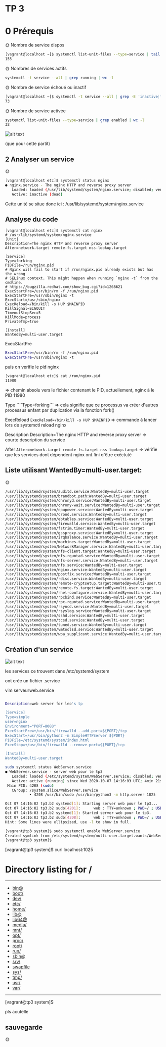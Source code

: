 # TP 3
# 0 Prérequis 

🌞 Nombre de service dispos
```bash
[vagrant@localhost ~]$ systemctl list-unit-files --type=service | tail -1 | cut -d " " -f 1
155
```

🌞 Nombres de services actifs
```bash 
systemctl -t service --all | grep running | wc -l
```
🌞 Nombre de service  échoué ou inactif

```bash
[vagrant@localhost ~]$ systemctl -t service --all | grep -E 'inactive|failed' | wc -l
73

```
🌞 Nombre de service activée

```bash
systemctl list-unit-files --type=service | grep enabled | wc -l
32
```
![alt text](https://github.com/exender/TPLinux/blob/master/pics/the-end.gif)

(que pour cette partit)

## 2 Analyser un service

🌞
```bash
[vagrant@localhost etc]$ systemctl status nginx
● nginx.service - The nginx HTTP and reverse proxy server
   Loaded: loaded (/usr/lib/systemd/system/nginx.service; disabled; vendor preset: disabled)
   Active: inactive (dead)
```


Cette unité se situe donc ici : /usr/lib/systemd/system/nginx.service

## Analyse du code
```bas
[vagrant@localhost etc]$ systemctl cat nginx
# /usr/lib/systemd/system/nginx.service
[Unit]
Description=The nginx HTTP and reverse proxy server
After=network.target remote-fs.target nss-lookup.target

[Service]
Type=forking
PIDFile=/run/nginx.pid
# Nginx will fail to start if /run/nginx.pid already exists but has the wrong
# SELinux context. This might happen when running `nginx -t` from the cmdline.
# https://bugzilla.redhat.com/show_bug.cgi?id=1268621
ExecStartPre=/usr/bin/rm -f /run/nginx.pid
ExecStartPre=/usr/sbin/nginx -t
ExecStart=/usr/sbin/nginx
ExecReload=/bin/kill -s HUP $MAINPID
KillSignal=SIGQUIT
TimeoutStopSec=5
KillMode=process
PrivateTmp=true

[Install]
WantedBy=multi-user.target
```


ExecStartPre
```bash
ExecStartPre=/usr/bin/rm -f /run/nginx.pid
ExecStartPre=/usr/sbin/nginx -t

```
puis on verifie le pid nginx  
```bash
[vagrant@localhost etc]$ cat /run/nginx.pid
11980
```
 => chemin absolu vers le fichier contenant le PID, actuellement, nginx à le PID 11980

Type ````Type=forking``` => cela signifie que ce processus va créer d'autres processus enfant par duplication via la fonction fork()

ExecReload ```ExecReload=/bin/kill -s HUP $MAINPID``` => commande à lancer lors de systemctl reload nginx

Description Description=The nginx HTTP and reverse proxy server => courte description du service

After ```After=network.target remote-fs.target nss-lookup.target``` => vérifie que les services dont dépendent nginx ont fini d'être exéctuté

## Liste utilisant WantedBy=multi-user.target:
🌞
```bash
/usr/lib/systemd/system/auditd.service:WantedBy=multi-user.target
/usr/lib/systemd/system/brandbot.path:WantedBy=multi-user.target
/usr/lib/systemd/system/chronyd.service:WantedBy=multi-user.target
/usr/lib/systemd/system/chrony-wait.service:WantedBy=multi-user.target
/usr/lib/systemd/system/cpupower.service:WantedBy=multi-user.target
/usr/lib/systemd/system/crond.service:WantedBy=multi-user.target
/usr/lib/systemd/system/ebtables.service:WantedBy=multi-user.target
/usr/lib/systemd/system/firewalld.service:WantedBy=multi-user.target
/usr/lib/systemd/system/fstrim.timer:WantedBy=multi-user.target
/usr/lib/systemd/system/gssproxy.service:WantedBy=multi-user.target
/usr/lib/systemd/system/irqbalance.service:WantedBy=multi-user.target
/usr/lib/systemd/system/machines.target:WantedBy=multi-user.target
/usr/lib/systemd/system/NetworkManager.service:WantedBy=multi-user.target
/usr/lib/systemd/system/nfs-client.target:WantedBy=multi-user.target
/usr/lib/systemd/system/nfs-rquotad.service:WantedBy=multi-user.target
/usr/lib/systemd/system/nfs-server.service:WantedBy=multi-user.target
/usr/lib/systemd/system/nfs.service:WantedBy=multi-user.target
/usr/lib/systemd/system/nginx.service:WantedBy=multi-user.target
/usr/lib/systemd/system/postfix.service:WantedBy=multi-user.target
/usr/lib/systemd/system/rdisc.service:WantedBy=multi-user.target
/usr/lib/systemd/system/remote-cryptsetup.target:WantedBy=multi-user.target
/usr/lib/systemd/system/remote-fs.target:WantedBy=multi-user.target
/usr/lib/systemd/system/rhel-configure.service:WantedBy=multi-user.target
/usr/lib/systemd/system/rpcbind.service:WantedBy=multi-user.target
/usr/lib/systemd/system/rpc-rquotad.service:WantedBy=multi-user.target
/usr/lib/systemd/system/rsyncd.service:WantedBy=multi-user.target
/usr/lib/systemd/system/rsyslog.service:WantedBy=multi-user.target
/usr/lib/systemd/system/sshd.service:WantedBy=multi-user.target
/usr/lib/systemd/system/tcsd.service:WantedBy=multi-user.target
/usr/lib/systemd/system/tuned.service:WantedBy=multi-user.target
/usr/lib/systemd/system/vmtoolsd.service:WantedBy=multi-user.target
/usr/lib/systemd/system/wpa_supplicant.service:WantedBy=multi-user.target
```


## Création d'un service


![alt text](https://github.com/exender/TPLinux/blob/master/pics/the-end.gif)

les services ce trouvent dans /etc/systemd/system

ont crée un fichier .service 

vim serveurweb.service

```bash 

Description=web server for leo's tp

[Service]
Type=simple
user=nginx
Environment="PORT=8080"
ExecStartPre=+/usr/bin/firewalld --add-port=${PORT}/tcp
ExecStart=/usr/bin/python2 -m SimpleHTTPServer ${PORT}
PIDFile=/etc/systemd/system/index.html
ExecStop=+/usr/bin/firewalld --remove-port=${PORT}/tcp

[Install]
WantedBy=multi-user.target
```

```bash 
sudo systemctl status WebServer.service
● WebServer.service - server web pour le tp3
   Loaded: loaded (/etc/systemd/system/WebServer.service; disabled; vendor preset: disabled)
   Active: active (running) since Wed 2020-10-07 14:16:03 UTC; 4min 21s ago
 Main PID: 4208 (sudo)
   CGroup: /system.slice/WebServer.service
           ‣ 4208 /usr/bin/sudo /usr/bin/python3 -m http.server 1025

Oct 07 14:16:02 tp3.b2 systemd[1]: Starting server web pour le tp3...
Oct 07 14:16:02 tp3.b2 sudo[4201]:      web : TTY=unknown ; PWD=/ ; USER=root ; COMMAND=/usr/bin/firewall-cmd --add...25/tcp
Oct 07 14:16:03 tp3.b2 systemd[1]: Started server web pour le tp3.
Oct 07 14:16:03 tp3.b2 sudo[4208]:      web : TTY=unknown ; PWD=/ ; USER=root ; COMMAND=/usr/bin/python3 -m http.server 1025
Hint: Some lines were ellipsized, use -l to show in full.
```

```bash 
[vagrant@tp3 system]$ sudo systemctl enable WebServer.service
Created symlink from /etc/systemd/system/multi-user.target.wants/WebServer.service to /etc/systemd/system/WebServer.service.
[vagrant@tp3 system]$
```

[vagrant@tp3 system]$ curl localhost:1025
<!DOCTYPE HTML PUBLIC "-//W3C//DTD HTML 4.01//EN" "http://www.w3.org/TR/html4/strict.dtd">
<html>
<head>
<meta http-equiv="Content-Type" content="text/html; charset=utf-8">
<title>Directory listing for /</title>
</head>
<body>
<h1>Directory listing for /</h1>
<hr>
<ul>
<li><a href="bin/">bin@</a></li>
<li><a href="boot/">boot/</a></li>
<li><a href="dev/">dev/</a></li>
<li><a href="etc/">etc/</a></li>
<li><a href="home/">home/</a></li>
<li><a href="lib/">lib@</a></li>
<li><a href="lib64/">lib64@</a></li>
<li><a href="media/">media/</a></li>
<li><a href="mnt/">mnt/</a></li>
<li><a href="opt/">opt/</a></li>
<li><a href="proc/">proc/</a></li>
<li><a href="root/">root/</a></li>
<li><a href="run/">run/</a></li>
<li><a href="sbin/">sbin@</a></li>
<li><a href="srv/">srv/</a></li>
<li><a href="swapfile">swapfile</a></li>
<li><a href="sys/">sys/</a></li>
<li><a href="tmp/">tmp/</a></li>
<li><a href="usr/">usr/</a></li>
<li><a href="var/">var/</a></li>
</ul>
<hr>
</body>
</html>
[vagrant@tp3 system]$


pls acutelle 

## sauvegarde 

🌞


